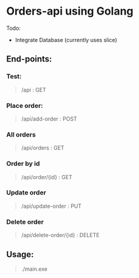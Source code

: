 # Orders-api using Golang

Todo:

* Integrate Database (currently uses slice)

## End-points:

### Test:
> /api : GET

### Place order:

> /api/add-order : POST

### All orders

> /api/orders : GET

### Order by id

> /api/order/{id} : GET

### Update order

> /api/update-order : PUT

### Delete order

>/api/delete-order/{id} : DELETE

## Usage:

>./main.exe
